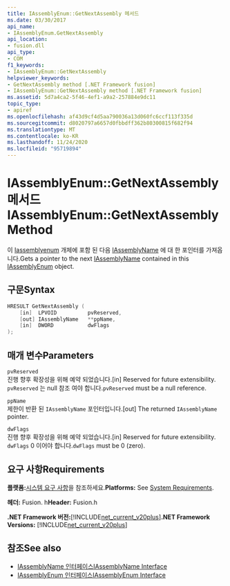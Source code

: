 ```yaml
---
title: IAssemblyEnum::GetNextAssembly 메서드
ms.date: 03/30/2017
api_name:
- IAssemblyEnum.GetNextAssembly
api_location:
- fusion.dll
api_type:
- COM
f1_keywords:
- IAssemblyEnum::GetNextAssembly
helpviewer_keywords:
- GetNextAssembly method [.NET Framework fusion]
- IAssemblyEnum::GetNextAssembly method [.NET Framework fusion]
ms.assetid: 5d7a4ca2-5f46-4ef1-a9a2-257884e9dc11
topic_type:
- apiref
ms.openlocfilehash: af43d9cf4d5aa790036a13d060fc6ccf113f335d
ms.sourcegitcommit: d8020797a6657d0fbbdff362b80300815f682f94
ms.translationtype: MT
ms.contentlocale: ko-KR
ms.lasthandoff: 11/24/2020
ms.locfileid: "95719894"
---
```

# <a name="iassemblyenumgetnextassembly-method"></a><span data-ttu-id="d0425-102">IAssemblyEnum::GetNextAssembly 메서드</span><span class="sxs-lookup"><span data-stu-id="d0425-102">IAssemblyEnum::GetNextAssembly Method</span></span>

<span data-ttu-id="d0425-103">이 [Iassemblyenum](iassemblyenum-interface.md) 개체에 포함 된 다음 [IAssemblyName](iassemblyname-interface.md) 에 대 한 포인터를 가져옵니다.</span><span class="sxs-lookup"><span data-stu-id="d0425-103">Gets a pointer to the next [IAssemblyName](iassemblyname-interface.md) contained in this [IAssemblyEnum](iassemblyenum-interface.md) object.</span></span>  
  
## <a name="syntax"></a><span data-ttu-id="d0425-104">구문</span><span class="sxs-lookup"><span data-stu-id="d0425-104">Syntax</span></span>  
  
```cpp  
HRESULT GetNextAssembly (  
    [in]  LPVOID          pvReserved,  
    [out] IAssemblyName   **ppName,  
    [in]  DWORD           dwFlags  
);  
```  
  
## <a name="parameters"></a><span data-ttu-id="d0425-105">매개 변수</span><span class="sxs-lookup"><span data-stu-id="d0425-105">Parameters</span></span>  

 `pvReserved`  
 <span data-ttu-id="d0425-106">진행 향후 확장성을 위해 예약 되었습니다.</span><span class="sxs-lookup"><span data-stu-id="d0425-106">[in] Reserved for future extensibility.</span></span> <span data-ttu-id="d0425-107">`pvReserved` 는 null 참조 여야 합니다.</span><span class="sxs-lookup"><span data-stu-id="d0425-107">`pvReserved` must be a null reference.</span></span>  
  
 `ppName`  
 <span data-ttu-id="d0425-108">제한이 반환 된 `IAssemblyName` 포인터입니다.</span><span class="sxs-lookup"><span data-stu-id="d0425-108">[out] The returned `IAssemblyName` pointer.</span></span>  
  
 `dwFlags`  
 <span data-ttu-id="d0425-109">진행 향후 확장성을 위해 예약 되었습니다.</span><span class="sxs-lookup"><span data-stu-id="d0425-109">[in] Reserved for future extensibility.</span></span> <span data-ttu-id="d0425-110">`dwFlags` 0 이어야 합니다.</span><span class="sxs-lookup"><span data-stu-id="d0425-110">`dwFlags` must be 0 (zero).</span></span>  
  
## <a name="requirements"></a><span data-ttu-id="d0425-111">요구 사항</span><span class="sxs-lookup"><span data-stu-id="d0425-111">Requirements</span></span>  

 <span data-ttu-id="d0425-112">**플랫폼:**[시스템 요구 사항](../../get-started/system-requirements.md)을 참조하세요.</span><span class="sxs-lookup"><span data-stu-id="d0425-112">**Platforms:** See [System Requirements](../../get-started/system-requirements.md).</span></span>  
  
 <span data-ttu-id="d0425-113">**헤더:** Fusion. h</span><span class="sxs-lookup"><span data-stu-id="d0425-113">**Header:** Fusion.h</span></span>  
  
 <span data-ttu-id="d0425-114">**.NET Framework 버전:**[!INCLUDE[net_current_v20plus](../../../../includes/net-current-v20plus-md.md)]</span><span class="sxs-lookup"><span data-stu-id="d0425-114">**.NET Framework Versions:** [!INCLUDE[net_current_v20plus](../../../../includes/net-current-v20plus-md.md)]</span></span>  
  
## <a name="see-also"></a><span data-ttu-id="d0425-115">참조</span><span class="sxs-lookup"><span data-stu-id="d0425-115">See also</span></span>

- [<span data-ttu-id="d0425-116">IAssemblyName 인터페이스</span><span class="sxs-lookup"><span data-stu-id="d0425-116">IAssemblyName Interface</span></span>](iassemblyname-interface.md)
- [<span data-ttu-id="d0425-117">IAssemblyEnum 인터페이스</span><span class="sxs-lookup"><span data-stu-id="d0425-117">IAssemblyEnum Interface</span></span>](iassemblyenum-interface.md)
